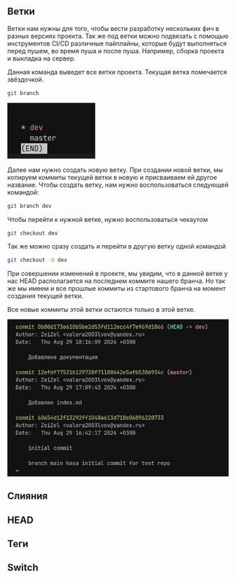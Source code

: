 
## Ветки

Ветки нам нужны для того, чтобы вести разработку нескольких фич в разных версиях проекта. Так же под ветки можно подвязать с помощью инструментов CI/CD различные пайплайны, которые будут выполняться перед пушем, во время пуша и после пуша. Например, сборка проекта и выкладка на сервер.

Данная команда выведет все ветки проекта. Текущая ветка помечается звёздочкой.

```bash
git branch
```

![](_png/Pasted%20image%2020240829181015.png)

Далее нам нужно создать новую ветку. При создании новой ветки, мы копируем коммиты текущей ветки в новую и присваиваем ей другое название. Чтобы создать ветку, нам нужно воспользоваться следующей командой:

```bash
git branch dev
```

Чтобы перейти к нужной ветке, нужно воспользоваться чекаутом

```bash
git checkout dev
```

Так же можно сразу создать и перейти в другую ветку одной командой

```bash
git checkout -b dev
```

При совершении изменений в проекте, мы увидим, что в данной ветке у нас HEAD располагается на последнем коммите нашего бранча. Но так же мы имеем и все прошлые коммиты из стартового бранча на момент создания текущей ветки.

Все новые коммиты этой ветки остаются только в этой ветке.

![](_png/Pasted%20image%2020240829181845.png)








## Слияния
























## HEAD























## Теги























## Switch




















